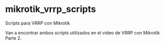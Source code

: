 # mikrotik_vrrp_scripts
Scripts para VRRP con Mikrotik

Van a encontrar ambos scripts utilizados en el video de VRRP con Mikrotik Parte 2. 

